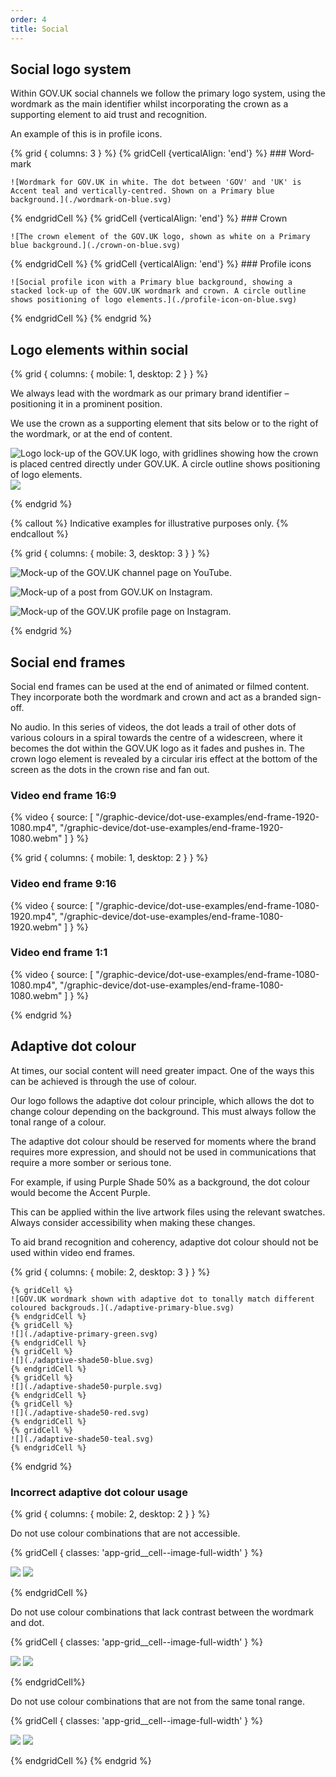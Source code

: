 ```yaml
---
order: 4
title: Social
---
```


## Social logo system

Within GOV.UK social channels we follow the primary logo system, using the wordmark as the main identifier whilst incorporating the crown as a supporting element to aid trust and recognition.

An example of this is in profile icons.

<!-- The &shy; is intentionally between 'Word' and 'mark' because
     otherwise the column gets too wide and therefore uneven in mobile view -->

{% grid { columns: 3 } %}
{% gridCell {verticalAlign: 'end'} %} ### Word&shy;mark

    ![Wordmark for GOV.UK in white. The dot between 'GOV' and 'UK' is Accent teal and vertically-centred. Shown on a Primary blue background.](./wordmark-on-blue.svg)

{% endgridCell %}
{% gridCell {verticalAlign: 'end'} %} ### Crown

    ![The crown element of the GOV.UK logo, shown as white on a Primary blue background.](./crown-on-blue.svg)

{% endgridCell %}
{% gridCell {verticalAlign: 'end'} %} ### Profile icons

    ![Social profile icon with a Primary blue background, showing a stacked lock-up of the GOV.UK wordmark and crown. A circle outline shows positioning of logo elements.](./profile-icon-on-blue.svg)

{% endgridCell %}
{% endgrid %}

## Logo elements within social

{% grid { columns: { mobile: 1, desktop: 2 } } %}

<div>

We always lead with the wordmark as our primary brand identifier – positioning it in a prominent position.

We use the crown as a supporting element that sits below or to the right of the wordmark, or at the end of content.

</div>

<div class="govuk-!-text-align-centre">

![Logo lock-up of the GOV.UK logo, with gridlines showing how the crown is placed centred directly under GOV.UK. A circle outline shows positioning of logo elements.](./profile-icon-lines.svg) ![](./profile-icon.svg)

</div>
{% endgrid %}

{% callout %}
Indicative examples for illustrative purposes only.
{% endcallout %}

{% grid { columns: { mobile: 3, desktop: 3 } } %}

![Mock-up of the GOV.UK channel page on YouTube.](./youtube-example.png)

![Mock-up of a post from GOV.UK on Instagram.](./insta-example.png)

![Mock-up of the GOV.UK profile page on Instagram.](./facebook-example.png)

{% endgrid %}

## Social end frames

Social end frames can be used at the end of animated or filmed content. They incorporate both the wordmark and crown and act as a branded sign-off.

No audio. In this series of videos, the dot leads a trail of other dots of various colours in a spiral towards the centre of a widescreen, where it becomes the dot within the GOV.UK logo as it fades and pushes in. The crown logo element is revealed by a circular iris effect at the bottom of the screen as the dots in the crown rise and fan out.

### Video end frame 16:9

{% video { source: [
    "/graphic-device/dot-use-examples/end-frame-1920-1080.mp4",
    "/graphic-device/dot-use-examples/end-frame-1920-1080.webm"
] } %}

{% grid { columns: { mobile: 1, desktop: 2 } } %}

<div>

### Video end frame 9:16

{% video { source: [
    "/graphic-device/dot-use-examples/end-frame-1080-1920.mp4",
    "/graphic-device/dot-use-examples/end-frame-1080-1920.webm"
] } %}

</div>
<div>

### Video end frame 1:1

{% video { source: [
    "/graphic-device/dot-use-examples/end-frame-1080-1080.mp4",
    "/graphic-device/dot-use-examples/end-frame-1080-1080.webm"
] } %}

</div>
{% endgrid %}

## Adaptive dot colour

At times, our social content will need greater impact. One of the ways this can be achieved is through the use of colour.

Our logo follows the adaptive dot colour principle, which allows the dot to change colour depending on the background. This must always follow the tonal range of a colour.

The adaptive dot colour should be reserved for moments where the brand requires more expression, and should not be used in communications that require a more somber or serious tone.

For example, if using Purple Shade 50% as a background, the dot colour would become the Accent Purple.

This can be applied within the live artwork files using the relevant swatches. Always consider accessibility when making these changes.

To aid brand recognition and coherency, adaptive dot colour should not be used within video end frames.

{% grid { columns: { mobile: 2, desktop: 3 } } %}

    {% gridCell %}
    ![GOV.UK wordmark shown with adaptive dot to tonally match different coloured backgrouds.](./adaptive-primary-blue.svg)
    {% endgridCell %}
    {% gridCell %}
    ![](./adaptive-primary-green.svg)
    {% endgridCell %}
    {% gridCell %}
    ![](./adaptive-shade50-blue.svg)
    {% endgridCell %}
    {% gridCell %}
    ![](./adaptive-shade50-purple.svg)
    {% endgridCell %}
    {% gridCell %}
    ![](./adaptive-shade50-red.svg)
    {% endgridCell %}
    {% gridCell %}
    ![](./adaptive-shade50-teal.svg)
    {% endgridCell %}

{% endgrid %}

### Incorrect adaptive dot colour usage

{% grid { columns: { mobile: 2, desktop: 2 } } %}

<div class="app-border app-border--top">

Do not use colour combinations that are not accessible.

</div>

{% gridCell { classes: 'app-grid__cell--image-full-width' } %}

![](./incorrect-not-accessible-1.svg) ![](./incorrect-not-accessible-2.svg)

{% endgridCell %}

<div class="app-border app-border--top">

Do not use colour combinations that lack contrast between the wordmark and dot.

</div>

{% gridCell { classes: 'app-grid__cell--image-full-width' } %}

![](./incorrect-low-contrast-1.svg) ![](./incorrect-low-contrast-2.svg)

{% endgridCell%}

<div class="app-border app-border--top">

Do not use colour combinations that are not from the same tonal range.

</div>
{% gridCell { classes: 'app-grid__cell--image-full-width' } %}

![](./incorrect-tonal-1.svg) ![](./incorrect-tonal-2.svg)

{% endgridCell %}
{% endgrid %}
